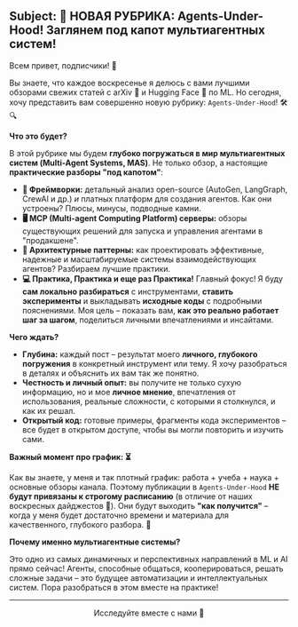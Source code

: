 ## **Subject: 🚀 НОВАЯ РУБРИКА: Agents-Under-Hood! Заглянем под капот мультиагентных систем!**

Всем привет, подписчики! 👋

Вы знаете, что каждое воскресенье я делюсь с вами лучшими обзорами свежих статей с arXiv 📰 и Hugging Face 🤗 по ML. Но сегодня, хочу представить вам совершенно новую рубрику: `Agents-Under-Hood`! 🛠️🔍

**Что это будет?**

В этой рубрике мы будем **глубоко погружаться в мир мультиагентных систем (Multi-Agent Systems, MAS)**. Не только обзор, а настоящие **практические разборы "под капотом"**:

*   **🔧 Фреймворки:** детальный анализ open-source (AutoGen, LangGraph, CrewAI и др.) *и* платных платформ для создания агентов. Как они устроены? Плюсы, минусы, подводные камни.
*   **🖥️ MCP (Multi-agent Computing Platform) серверы:** обзоры существующих решений для запуска и управления агентами в "продакшене".
*   **📐 Архитектурные паттерны:** как проектировать эффективные, надежные и масштабируемые системы взаимодействующих агентов? Разбираем лучшие практики.
*   **💻 Практика, Практика и еще раз Практика!** Главный фокус! Я буду **сам локально разбираться** с инструментами, **ставить эксперименты** и выкладывать **исходные коды** с подробными пояснениями. Моя цель – показать вам, **как это реально работает шаг за шагом**, поделиться личными впечатлениями и инсайтами.

**Чего ждать?**

*   **Глубина:** каждый пост – результат моего **личного, глубокого погружения** в конкретный инструмент или тему. Я хочу разобраться в деталях и объяснить их вам так же понятно.
*   **Честность и личный опыт:** вы получите не только сухую информацию, но и мое **личное мнение**, впечатления от использования, реальные сложности, с которыми я столкнулся, и как их решал.
*   **Открытый код:** готовые примеры, фрагменты кода экспериментов – все будет в открытом доступе, чтобы вы могли повторить и изучить сами.

**Важный момент про график: ⏳**

Как вы знаете, у меня и так плотный график: работа + учеба + наука + основные обзоры канала. Поэтому публикации в `Agents-Under-Hood` **НЕ будут привязаны к строгому расписанию** (в отличие от наших воскресных дайджестов 📅). Они будут выходить **"как получится"** – когда у меня будет достаточно времени и материала для качественного, глубокого разбора. 💪

**Почему именно мультиагентные системы?**

Это одно из самых динамичных и перспективных направлений в ML и AI прямо сейчас! Агенты, способные общаться, кооперироваться, решать сложные задачи – это будущее автоматизации и интеллектуальных систем. Пора разобраться в этом вместе на практике!

---

<p align="center">Исследуйте вместе с нами 🚀</p>